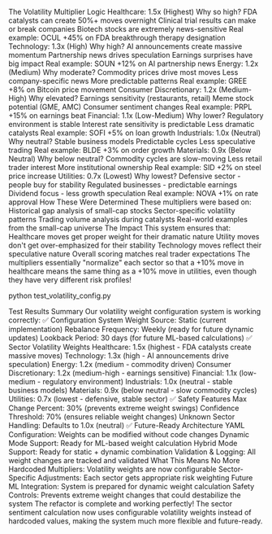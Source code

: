 The Volatility Multiplier Logic
Healthcare: 1.5x (Highest)
Why so high?
FDA catalysts can create 50%+ moves overnight
Clinical trial results can make or break companies
Biotech stocks are extremely news-sensitive
Real example: OCUL +45% on FDA breakthrough therapy designation
Technology: 1.3x (High)
Why high?
AI announcements create massive momentum
Partnership news drives speculation
Earnings surprises have big impact
Real example: SOUN +12% on AI partnership news
Energy: 1.2x (Medium)
Why moderate?
Commodity prices drive most moves
Less company-specific news
More predictable patterns
Real example: GREE +8% on Bitcoin price movement
Consumer Discretionary: 1.2x (Medium-High)
Why elevated?
Earnings sensitivity (restaurants, retail)
Meme stock potential (GME, AMC)
Consumer sentiment changes
Real example: PRPL +15% on earnings beat
Financial: 1.1x (Low-Medium)
Why lower?
Regulatory environment is stable
Interest rate sensitivity is predictable
Less dramatic catalysts
Real example: SOFI +5% on loan growth
Industrials: 1.0x (Neutral)
Why neutral?
Stable business models
Predictable cycles
Less speculative trading
Real example: BLDE +3% on order growth
Materials: 0.9x (Below Neutral)
Why below neutral?
Commodity cycles are slow-moving
Less retail trader interest
More institutional ownership
Real example: SID +2% on steel price increase
Utilities: 0.7x (Lowest)
Why lowest?
Defensive sector - people buy for stability
Regulated businesses - predictable earnings
Dividend focus - less growth speculation
Real example: NOVA +1% on rate approval
How These Were Determined
These multipliers were based on:
Historical gap analysis of small-cap stocks
Sector-specific volatility patterns
Trading volume analysis during catalysts
Real-world examples from the small-cap universe
The Impact
This system ensures that:
Healthcare moves get proper weight for their dramatic nature
Utility moves don't get over-emphasized for their stability
Technology moves reflect their speculative nature
Overall scoring matches real trader expectations
The multipliers essentially "normalize" each sector so that a +10% move in healthcare means the same thing as a +10% move in utilities, even though they have very different risk profiles!


python test_volatility_config.py

Test Results Summary
Our volatility weight configuration system is working correctly:
✅ Configuration System
Weight Source: Static (current implementation)
Rebalance Frequency: Weekly (ready for future dynamic updates)
Lookback Period: 30 days (for future ML-based calculations)
✅ Sector Volatility Weights
Healthcare: 1.5x (highest - FDA catalysts create massive moves)
Technology: 1.3x (high - AI announcements drive speculation)
Energy: 1.2x (medium - commodity driven)
Consumer Discretionary: 1.2x (medium-high - earnings sensitive)
Financial: 1.1x (low-medium - regulatory environment)
Industrials: 1.0x (neutral - stable business models)
Materials: 0.9x (below neutral - slow commodity cycles)
Utilities: 0.7x (lowest - defensive, stable sector)
✅ Safety Features
Max Change Percent: 30% (prevents extreme weight swings)
Confidence Threshold: 70% (ensures reliable weight changes)
Unknown Sector Handling: Defaults to 1.0x (neutral)
✅ Future-Ready Architecture
YAML Configuration: Weights can be modified without code changes
Dynamic Mode Support: Ready for ML-based weight calculation
Hybrid Mode Support: Ready for static + dynamic combination
Validation & Logging: All weight changes are tracked and validated
What This Means
No More Hardcoded Multipliers: Volatility weights are now configurable
Sector-Specific Adjustments: Each sector gets appropriate risk weighting
Future ML Integration: System is prepared for dynamic weight calculation
Safety Controls: Prevents extreme weight changes that could destabilize the system
The refactor is complete and working perfectly! The sector sentiment calculation now uses configurable volatility weights instead of hardcoded values, making the system much more flexible and future-ready.